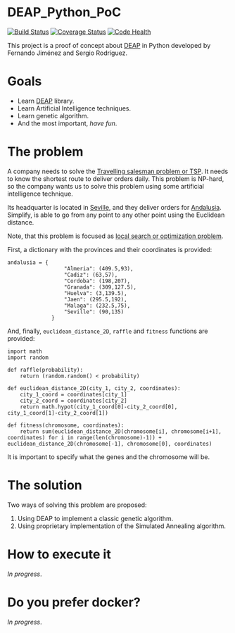 # DEAP_Python_PoC

[![Build Status](https://travis-ci.org/serrodcal/DEAP_Python_PoC.svg?branch=master)](https://travis-ci.org/serrodcal/DEAP_Python_PoC)
[![Coverage Status](https://coveralls.io/repos/github/serrodcal/DEAP_Python_PoC/badge.svg?branch=master)](https://coveralls.io/github/serrodcal/DEAP_Python_PoC?branch=master)
[![Code Health](https://landscape.io/github/serrodcal/DEAP_Python_PoC/master/landscape.svg?style=flat)](https://landscape.io/github/serrodcal/DEAP_Python_PoC/master)

This project is a proof of concept about [DEAP](http://deap.readthedocs.io/en/master/overview.html) in Python
developed by Fernando Jiménez and Sergio Rodríguez.

# Goals

* Learn [DEAP](http://deap.readthedocs.io/en/master/overview.html) library.
* Learn Artificial Intelligence techniques.
* Learn genetic algorithm.
* And the most important, *have fun*.

# The problem

A company needs to solve the [Travelling salesman problem or TSP](https://en.wikipedia.org/wiki/Travelling_salesman_problem).
It needs to know the shortest route to deliver orders daily. This problem is NP-hard, so the company wants us to solve this problem
using some artificial intelligence technique.

Its headquarter is located in [Seville](https://en.wikipedia.org/wiki/Seville), and they deliver orders
for [Andalusia](https://en.wikipedia.org/wiki/Andalusia). Simplify, is able to go from any point to any other point using
the Euclidean distance.

Note, that this problem is focused as [local search or optimization problem](https://en.wikipedia.org/wiki/Local_search_(optimization)).

First, a dictionary with the provinces and their coordinates is provided:

```
andalusia = {
                  "Almeria": (409.5,93),
                  "Cadiz": (63,57),
                  "Cordoba": (198,207),
                  "Granada": (309,127.5),
                  "Huelva": (3,139.5),
                  "Jaen": (295.5,192),
                  "Malaga": (232.5,75),
                  "Seville": (90,135)
              }
```

And, finally, `euclidean_distance_2D`, `raffle` and `fitness` functions are provided:

```
import math
import random

def raffle(probability):
    return (random.random() < probability)

def euclidean_distance_2D(city_1, city_2, coordinates):
    city_1_coord = coordinates[city_1]
    city_2_coord = coordinates[city_2]
    return math.hypot(city_1_coord[0]-city_2_coord[0], city_1_coord[1]-city_2_coord[1])

def fitness(chromosome, coordinates):
    return sum(euclidean_distance_2D(chromosome[i], chromosome[i+1], coordinates) for i in range(len(chromosome)-1)) + euclidean_distance_2D(chromosome[-1], chromosome[0], coordinates)
```

It is important to specify what the genes and the chromosome will be.

# The solution

Two ways of solving this problem are proposed:

1. Using DEAP to implement a classic genetic algorithm.
2. Using proprietary implementation of the Simulated Annealing algorithm.

# How to execute it

_In progress_.

# Do you prefer docker?

_In progress_.
